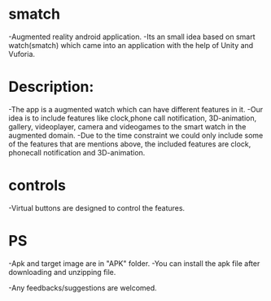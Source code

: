 # smatch
-Augmented reality android application.
-Its an small idea based on smart watch(smatch) which came into an application with the help of Unity and Vuforia.

# Description:
-The app is a augmented watch which can have different features in it.
-Our idea is to include features like clock,phone call notification, 3D-animation, gallery, videoplayer, camera and
 videogames to the smart watch in the augmented domain. 
-Due to the time constraint we could only include some of the features that are mentions above, the included features are clock,
 phonecall notification and 3D-animation.

# controls
-Virtual buttons are designed to control the features.
# PS
-Apk and target image are in "APK" folder.
-You can install the apk file after downloading and unzipping file.


-Any feedbacks/suggestions are welcomed.
